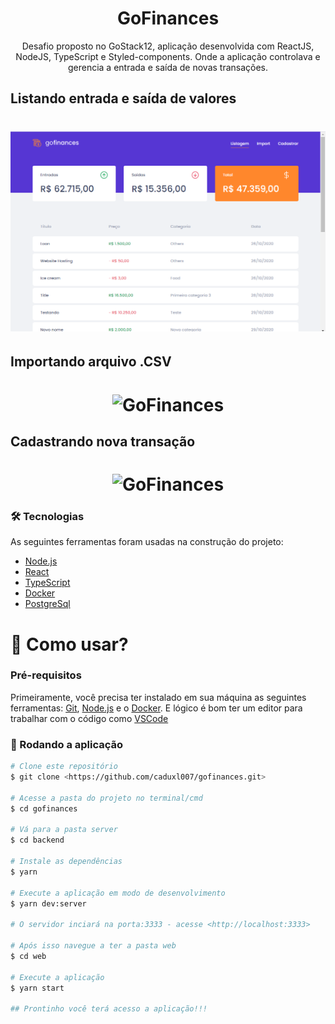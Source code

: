 <h1 align="center">GoFinances</h1>
<p align="center">Desafio proposto no GoStack12, aplicação desenvolvida com ReactJS, NodeJS, TypeScript e Styled-components. Onde a aplicação controlava e gerencia a entrada e saída de novas transações.</p>



## Listando entrada e saída de valores
<h1 align="center">
  <img alt="GoFinances" title="#GoFinances" src="./web/src/screen/principal.png" />
</h1>

## Importando arquivo .CSV
<h1 align="center">
  <img alt="GoFinances" title="#GoFinances src="./web/src/screen/import.png" />
</h1>

## Cadastrando nova transação
<h1 align="center">
  <img alt="GoFinances" title="#GoFinances src="./web/src/screen/register.png" />
</h1>

### 🛠 Tecnologias

As seguintes ferramentas foram usadas na construção do projeto:

- [Node.js](https://nodejs.org/en/)
- [React](https://pt-br.reactjs.org/)
- [TypeScript](https://www.typescriptlang.org/)
- [Docker](https://www.docker.com/)
- [PostgreSql](https://www.postgresql.org/)

<h1>📱 Como usar?</h1>

### Pré-requisitos

Primeiramente, você precisa ter instalado em sua máquina as seguintes ferramentas:
[Git](https://git-scm.com), [Node.js](https://nodejs.org/en/) e o [Docker](https://www.docker.com/). 
E lógico é bom ter um editor para trabalhar com o código como [VSCode](https://code.visualstudio.com/)

### 🎲 Rodando a aplicação

```bash
# Clone este repositório
$ git clone <https://github.com/caduxl007/gofinances.git>

# Acesse a pasta do projeto no terminal/cmd
$ cd gofinances

# Vá para a pasta server
$ cd backend

# Instale as dependências
$ yarn

# Execute a aplicação em modo de desenvolvimento
$ yarn dev:server

# O servidor inciará na porta:3333 - acesse <http://localhost:3333>

# Após isso navegue a ter a pasta web
$ cd web

# Execute a aplicação
$ yarn start

## Prontinho você terá acesso a aplicação!!!
```
